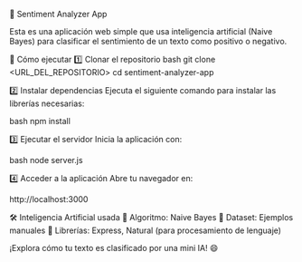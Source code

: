 🧠 Sentiment Analyzer App


Esta es una aplicación web simple que usa inteligencia artificial (Naive Bayes) para clasificar el sentimiento de un texto como positivo o negativo.

🚀 Cómo ejecutar
1️⃣ Clonar el repositorio
bash
git clone <URL_DEL_REPOSITORIO>
cd sentiment-analyzer-app


2️⃣ Instalar dependencias
Ejecuta el siguiente comando para instalar las librerías necesarias:

bash
npm install

3️⃣ Ejecutar el servidor
Inicia la aplicación con:

bash
node server.js

4️⃣ Acceder a la aplicación
Abre tu navegador en:

http://localhost:3000

🛠️ Inteligencia Artificial usada
🔹 Algoritmo: Naive Bayes 🔹 Dataset: Ejemplos manuales 🔹 Librerías: Express, Natural (para procesamiento de lenguaje)

¡Explora cómo tu texto es clasificado por una mini IA! 😄
